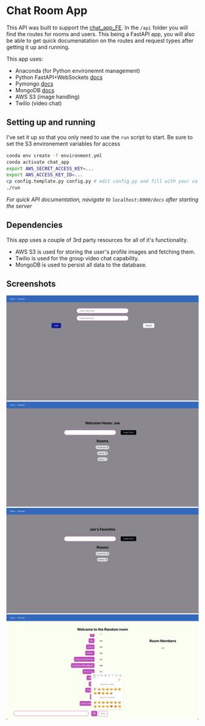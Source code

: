 # Chat Room App

This API was built to support the [chat_app_FE](https://github.com/jmoussa/chat_app_FE).
In the `/api` folder you will find the routes for rooms and users.
This being a FastAPI app, you will also be able to get quick documenatation on the routes and request types after getting it up and running.

This app uses:

- Anaconda (for Python environemnt management)
- Python FastAPI+WebSockets [docs](https://fastapi.tiangolo.com/)
- Pymongo [docs](https://pymongo.readthedocs.io/en/stable/)
- MongoDB [docs](https://docs.mongodb.com/manual/)
- AWS S3 (image handling)
- Twilio (video chat)

## Setting up and running

I've set it up so that you only need to use the `run` script to start.
Be sure to set the S3 environement variables for access

```bash
conda env create -f environment.yml
conda activate chat_app
export AWS_SECRET_ACCESS_KEY=...
export AWS_ACCESS_KEY_ID=...
cp config.template.py config.py # edit config.py and fill with your values/credentials
./run
```

_For quick API documentation, navigate to `localhost:8000/docs` after starting the server_

## Dependencies 

This app uses a couple of 3rd party resources for all of it's functionality.

- AWS S3 is used for storing the user's profile images and fetching them.
- Twilio is used for the group video chat capability.
- MongoDB is used to persist all data to the database.

## Screenshots
![Login](./screenshots/1.jpg)
![Lobby](./screenshots/2.jpg)
![Favorites](./screenshots/3.jpg)
![Chat Room](./screenshots/4.jpg)
